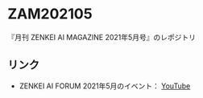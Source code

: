 # ZAM202105

『月刊 ZENKEI AI MAGAZINE 2021年5月号』のレポジトリ

## リンク

* ZENKEI AI FORUM 2021年5月のイベント： [YouTube](https://youtu.be/GwbYxcMWa7w)
